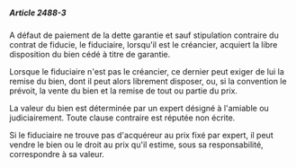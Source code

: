 ##### Article 2488-3

A défaut de paiement de la dette garantie et sauf stipulation contraire du contrat de fiducie, le fiduciaire, lorsqu'il est le créancier, acquiert la libre disposition du bien cédé à titre de garantie.

Lorsque le fiduciaire n'est pas le créancier, ce dernier peut exiger de lui la remise du bien, dont il peut alors librement disposer, ou, si la convention le prévoit, la vente du bien et la remise de tout ou partie du prix.

La valeur du bien est déterminée par un expert désigné à l'amiable ou judiciairement. Toute clause contraire est réputée non écrite.

Si le fiduciaire ne trouve pas d'acquéreur au prix fixé par expert, il peut vendre le bien ou le droit au prix qu'il estime, sous sa responsabilité, correspondre à sa valeur.

